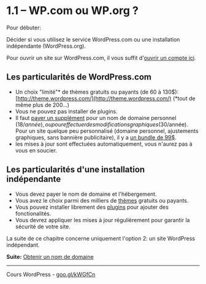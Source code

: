 # 1.1 – WP.com ou WP.org ?

Pour débuter:

Décider si vous utilisez le service WordPress.com ou une installation indépendante (WordPress.org).

Pour ouvrir un site sur WordPress.com, il vous suffit d'[ouvrir un compte ici](https://fr.wordpress.com/signup/).

## Les particularités de WordPress.com

- Un choix "limité"* de thèmes gratuits ou payants (de 60 à 130$): [http://theme.wordpress.com/](http://theme.wordpress.com/) (*tout de même plus de 200...)
- Vous ne pouvez pas installer de plugins.
- Il faut [payer un supplément](http://en.support.wordpress.com/upgrades/) pour un nom de domaine personnel ($18/année), ou pour effectuer des modifications graphiques ($30/année). Pour un site quelque peu personnalisé (domaine personnel, ajustements graphiques, sans bannière publicitaire), il y a [un bundle de 99$](http://store.wordpress.com/bundles/).
- les mises à jour sont effectuées automatiquement, vous n'aurez pas à vous en soucier.

## Les particularités d'une installation indépendante

- Vous devez payer le nom de domaine et l'hébergement.
- Vous avez le choix parmi des milliers de [thèmes](http://wordpress.org/themes/) gratuits ou payants.
- Vous pouvez installer librement des [plugins](http://wordpress.org/plugins/) pour ajouter des fonctionalités.
- Vous devrez appliquer les mises à jour régulièrement pour garantir la sécurité de votre site.

La suite de ce chapitre concerne uniquement l'option 2: un site WordPress indépendant.

**Suite:** [Obtenir un nom de domaine](02-Nom-de-domaine.md)

******

Cours WordPress - [goo.gl/kWGfCn](https://github.com/ms-studio/cours-WP-fr/)